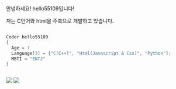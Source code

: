 안녕하세요! hello55109입니다!

저는 C언어와 html을 주축으로 개발하고 있습니다. 


```c

Coder hello55109
{
  Age = ?
  Language[3] = {"C(C++)", "Html(Javascript & Css)", "Python"];
  MBTI = "ENTJ"
}
 
```

<img src="https://github-readme-stats.vercel.app/api?username=hello55109&show_icons=true&title_color=fff&icon_color=79ff97&text_color=9f9f9f&bg_color=151515&count_private=true&include_all_commits=true&layout=compact&theme=midnight-purple">
  
<img src="https://github-readme-stats.vercel.app/api/top-langs?username=hello55109&show_icons=true&title_color=fff&icon_color=79ff97&text_color=9f9f9f&bg_color=151515&hide=swift,scss&langs_count=10&layout=compact&theme=midnight-purple">
